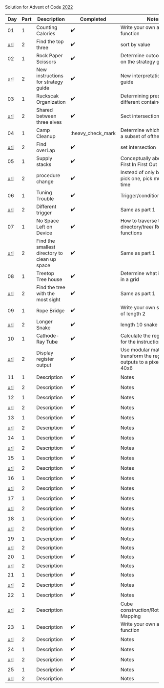 Solution for Advent of Code [2022](https://adventofcode.com/2022)

| Day | Part | Description | Completed | Notes|
|-----|------|-------------|-----------|------|
|  01 |  1   | Counting Calories | :heavy_check_mark: | Write your own accumulator function|
| [url](https://adventofcode.com/2022/day/1) | 2 | Find the top three  | :heavy_check_mark: | sort by value |
|  02 |  1   | Rock Paper Scissors | :heavy_check_mark: | Determine outcomes based on the strategy guide |
| [url](https://adventofcode.com/2022/day/2) | 2 | New instructions for strategy guide  | :heavy_check_mark: | New interpretation strategy guide |
|  03 |  1   | Ruckscak Organization | :heavy_check_mark: | Determining presence in different containers |
| [url](https://adventofcode.com/2022/day/3) | 2 | Shared between three elves | :heavy_check_mark: | Sect intersection |
|  04 |  1   |Camp Cleanup | :heavy_check_mark | Determine which ranges are a subset of ofther ranges |
| [url](https://adventofcode.com/2022/day/4) | 2 | Find overLap | :heavy_check_mark: | set intersection |
|  05 |  1   | Supply stacks | :heavy_check_mark: |  Conceptually about stacks First In First Out |
| [url](https://adventofcode.com/2022/day/5) | 2 | procedure change | :heavy_check_mark: | Instead of only being able to pick one, pick multiple at a time |
|  06 |  1   | Tuning Trouble | :heavy_check_mark: | Trigger/condition detection |
| [url](https://adventofcode.com/2022/day/6) | 2 | Different trigger | :heavy_check_mark: |  Same as part 1 |
|  07 |  1   | No Space Left on Device | :heavy_check_mark: |  How to traverse through a directory/tree/ Recursive functions |
| [url](https://adventofcode.com/2022/day/7) | 2 | Find the smallest directory to clean up space |:heavy_check_mark: | Same as part 1 |
|  08 |  1   | Treetop Tree house | :heavy_check_mark: | Determine what is "visible" in a grid |
| [url](https://adventofcode.com/2022/day/8) | 2 | Find the tree with the most sight  | :heavy_check_mark: | Same as part 1 |
|  09 |  1   | Rope Bridge | :heavy_check_mark: | Write your own simple snake of length 2 |
| [url](https://adventofcode.com/2022/day/9) | 2 | Longer Snake | :heavy_check_mark: | length 10 snake |
|  10 |  1   | Cathode-Ray Tube| :heavy_check_mark: | Calculate the register values for the instructions |
| [url](https://adventofcode.com/2022/day/10) | 2 | Display register output | :heavy_check_mark: | Use modular math to transform the register outputs to a pixel screen of 40x6 |
|  11 |  1   | Description  | :heavy_check_mark: | Notes |
| [url](https://adventofcode.com/2022/day/11) | 2 | Description | :heavy_check_mark: | Notes |
|  12 |  1   | Description  | :heavy_check_mark: | Notes |
| [url](https://adventofcode.com/2022/day/12) | 2 | Description | :heavy_check_mark: | Notes |
|  13 |  1   | Description  | :heavy_check_mark: | Notes |
| [url](https://adventofcode.com/2022/day/13) | 2 | Description  | :heavy_check_mark: | Notes |
|  14 |  1   | Description  | :heavy_check_mark: | Notes |
| [url](https://adventofcode.com/2022/day/14) | 2 | Description | :heavy_check_mark: | Notes |
|  15 |  1   | Description  | :heavy_check_mark: | Notes |
| [url](https://adventofcode.com/2022/day/15) | 2 | Description | :heavy_check_mark: | Notes |
|  16 |  1   | Description  | :heavy_check_mark: | Notes |
| [url](https://adventofcode.com/2022/day/16) | 2 | Description | :heavy_check_mark: | Notes |
|  17 |  1   | Description | :heavy_check_mark: | Notes |
| [url](https://adventofcode.com/2022/day/17) | 2 | Description | :heavy_check_mark: | Notes |
|  18 |  1   | Description | :heavy_check_mark: | Notes |
| [url](https://adventofcode.com/2022/day/18) | 2 | Description | :heavy_check_mark: | Notes |
|  19 |  1   | Description | :heavy_check_mark: | Notes |
| [url](https://adventofcode.com/2022/day/19) | 2 | Description | | Notes |
|  20 |  1   | Description | :heavy_check_mark: | Notes |
| [url](https://adventofcode.com/2022/day/20) | 2 | Description | | Notes |
|  21 |  1   | Description | :heavy_check_mark: | Notes |
| [url](https://adventofcode.com/2022/day/21) | 2 | Description | :heavy_check_mark: | Notes |
|  22 |  1   | Description | :heavy_check_mark: | Notes |
| [url](https://adventofcode.com/2022/day/22) | 2 | Description | | Cube construction/Rotation/Spatial Mapping|
|  23 |  1   | Description | :heavy_check_mark: | Write your own accumulator function|
| [url](https://adventofcode.com/2022/day/23) | 2 | Description | :heavy_check_mark: | Notes |
|  24 |  1   | Description | :heavy_check_mark: | Notes |
| [url](https://adventofcode.com/2022/day/24) | 2 | Description | :heavy_check_mark: | Notes |
|  25 |  1   | Description | :heavy_check_mark: | Notes |
| [url](https://adventofcode.com/2022/day/25) | 2 | Description | | Notes |
